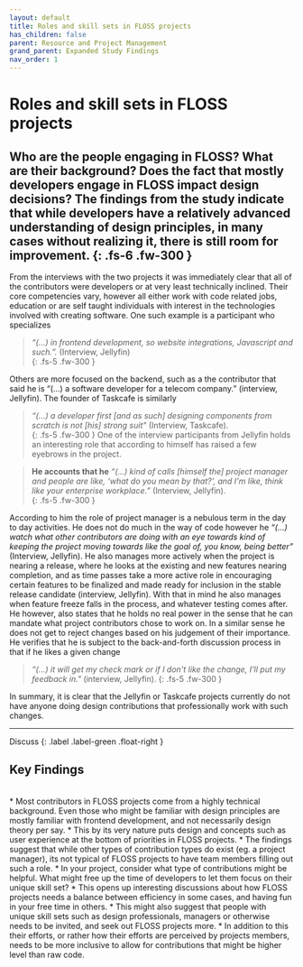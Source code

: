 ```yaml
---
layout: default
title: Roles and skill sets in FLOSS projects
has_children: false
parent: Resource and Project Management
grand_parent: Expanded Study Findings
nav_order: 1
---
```


# Roles and skill sets in FLOSS projects
Who are the people engaging in FLOSS? What are their background? Does the fact that mostly developers engage in FLOSS impact design decisions? The findings from the study indicate that while developers have a relatively advanced understanding of design principles, in many cases without realizing it, there is still room for improvement. 
{: .fs-6 .fw-300 } 
---

From the interviews with the two projects it was immediately clear that all of the contributors were developers or at very least technically inclined. Their core competencies vary, however all either work with code related jobs, education or are self taught individuals with interest in the technologies involved with creating software. One such example is a participant who specializes  

> *“(...) in frontend development, so website integrations, Javascript and such.”.* (Interview, Jellyfin)  
{: .fs-5 .fw-300 }


Others are more focused on the backend, such as a the contributor that said he is “(...) a software developer for a telecom company.” (interview, Jellyfin). The founder of Taskcafe is similarly  

> *“(...) a developer first [and as such] designing components from scratch is not [his] strong suit"* (Interview, Taskcafe).  
{: .fs-5 .fw-300 }
One of the interview participants from Jellyfin holds an interesting role that according to himself has raised a few eyebrows in the project.  

> **He accounts that he** *“(...) kind of calls [himself the] project manager and people are like, ‘what do you mean by that?’, and I'm like, think like your enterprise workplace.”* (Interview, Jellyfin).  
{: .fs-5 .fw-300 }

According to him the role of project manager is a nebulous term in the day to day activities. He does not do much in the way of code however he *“(...) watch what other contributors are doing with an eye towards kind of keeping the project moving towards like the goal of, you know, being better”* (Interview, Jellyfin). He also manages more actively when the project is nearing a release, where he looks at the existing and new features nearing completion, and as time passes take a more active role in encouraging certain features to be finalized and made ready for inclusion in the stable release candidate (interview, Jellyfin). With that in mind he also manages when feature freeze falls in the process, and whatever testing comes after. He however, also states that he holds no real power in the sense that he can mandate what project contributors chose to work on. In a similar sense he does not get to reject changes based on his judgement of their importance. He verifies that he is subject to the back-and-forth discussion process in that if he likes a given change  

> *“(...) it will get my check mark or if I don't like the change, I'll put my feedback in."* (interview, Jellyfin).
{: .fs-5 .fw-300 }

 In summary, it is clear that the Jellyfin or Taskcafe projects currently do not have anyone doing design contributions that professionally work with such changes.

---
Discuss 
{: .label .label-green .float-right }
## Key Findings
<br/>
* Most contributors in FLOSS projects come from a highly technical background. Even those who might be familiar with design principles are mostly familiar with frontend development, and not necessarily design theory per say.  
    * This by its very nature puts design and concepts such as user experience at the bottom of priorities in FLOSS projects.
* The findings suggest that while other types of contribution types do exist (eg. a project manager), its not typical of FLOSS projects to have team members filling out such a role.
    * In your project, consider what type of contributions might be helpful. What might free up the time of developers to let them focus on their unique skill set?
    * This opens up interesting discussions about how FLOSS projects needs a balance between efficiency in some cases, and having fun in your free time in others.
* This might also suggest that people with unique skill sets such as design professionals, managers or otherwise needs to be invited, and seek out FLOSS projects more.
    * In addition to this their efforts, or rather how their efforts are perceived by projects members, needs to be more inclusive to allow for contributions that might be higher level than raw code.